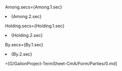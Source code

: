 Among.secs={Among.1.sec}<li>{Among.2.sec}

Holding.secs={Holding.1.sec}<li>{Holding.2.sec}

By.secs={By.1.sec}<li>{By.2.sec}

=[G/GalionProject-TermSheet-CmA/Form/Parties/0.md]
